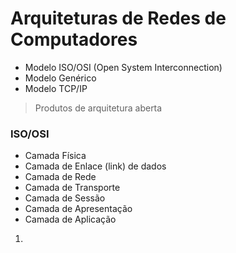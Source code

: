# Arquiteturas de Redes de Computadores

- Modelo ISO/OSI (Open System Interconnection)
- Modelo Genérico
- Modelo TCP/IP

> Produtos de arquitetura aberta

### ISO/OSI
- Camada Física
- Camada de Enlace (link) de dados
- Camada de Rede
- Camada de Transporte
- Camada de Sessão
- Camada de Apresentação
- Camada de Aplicação

1. 
<!--stackedit_data:
eyJoaXN0b3J5IjpbLTM3NTIwMTMzOCwtMTc3NTM0NjIyOV19
-->